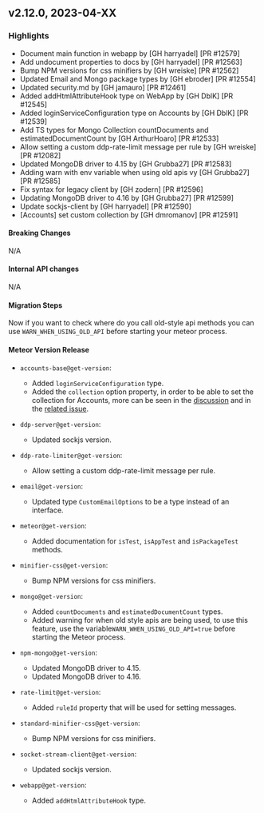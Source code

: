 ## v2.12.0, 2023-04-XX

### Highlights

* Document main function in webapp by [GH harryadel] [PR #12579]
* Add undocument properties to docs by [GH harryadel] [PR #12563]
* Bump NPM versions for css minifiers by [GH wreiske] [PR #12562]
* Updated Email and Mongo package types by [GH ebroder] [PR #12554]
* Updated security.md by [GH jamauro] [PR #12461]
* Added addHtmlAttributeHook type on WebApp by [GH DblK] [PR #12545]
* Added loginServiceConfiguration type on Accounts by [GH DblK] [PR #12539]
* Add TS types for Mongo Collection countDocuments and estimatedDocumentCount by [GH ArthurHoaro] [PR #12533]
* Allow setting a custom ddp-rate-limit message per rule by [GH wreiske] [PR #12082]
* Updated MongoDB driver to 4.15 by [GH Grubba27] [PR #12583]
* Adding warn with env variable when using old apis vy [GH Grubba27] [PR #12585]
* Fix syntax for legacy client by [GH zodern] [PR #12596]
* Updating MongoDB driver to 4.16 by [GH Grubba27] [PR #12599]
* Update sockjs-client by [GH harryadel] [PR #12590]
* [Accounts] set custom collection by [GH dmromanov] [PR #12591]

#### Breaking Changes

N/A

####  Internal API changes

N/A

#### Migration Steps

Now if you want to check where do you call old-style api methods 
you can use ```WARN_WHEN_USING_OLD_API``` before starting your meteor process.


#### Meteor Version Release

* `accounts-base@get-version`:
    - Added `loginServiceConfiguration` type.
    - Added the `collection` option property, in order to be able to set the collection for Accounts,
    more can be seen in the [discussion](https://github.com/meteor/meteor/discussions/12544#discussioncomment-5240763) 
    and in the [related issue](https://github.com/meteor/meteor-feature-requests/issues/20).

* `ddp-server@get-version`:
    - Updated sockjs version.

* `ddp-rate-limiter@get-version`:
    - Allow setting a custom ddp-rate-limit message per rule.

* `email@get-version`:
    - Updated type `CustomEmailOptions` to be a type instead of an interface.

* `meteor@get-version`:
    - Added documentation for `isTest`, `isAppTest` and `isPackageTest` methods.

* `minifier-css@get-version`:
    - Bump NPM versions for css minifiers.

* `mongo@get-version`:
    - Added `countDocuments` and `estimatedDocumentCount` types.
    - Added warning for when old style apis are being used, to use this feature, 
    use the variable`WARN_WHEN_USING_OLD_API=true` before starting the Meteor process.

* `npm-mongo@get-version`:
    - Updated MongoDB driver to 4.15.
    - Updated MongoDB driver to 4.16.

* `rate-limit@get-version`:
    - Added `ruleId` property that will be used for setting messages.

* `standard-minifier-css@get-version`:
    - Bump NPM versions for css minifiers.

* `socket-stream-client@get-version`:
    - Updated sockjs version.

* `webapp@get-version`:
    - Added `addHtmlAttributeHook` type.

